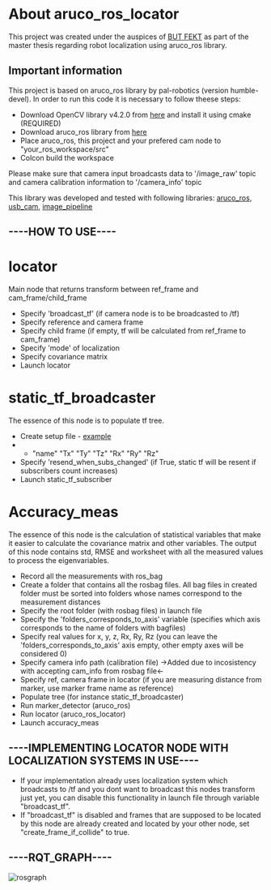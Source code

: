 # About aruco_ros_locator
This project was created under the auspices of [BUT FEKT](https://www.vut.cz/) as part of the master thesis regarding robot localization using aruco_ros library.

## Important information
This project is based on aruco_ros library by pal-robotics (version humble-devel). In order to run this code it is necessary to follow theese steps:
+ Download OpenCV library v4.2.0 from [here](https://github.com/opencv/opencv/releases/tag/4.2.0) and install it using cmake (REQUIRED)
+ Download aruco_ros library from [here](https://github.com/pal-robotics/aruco_ros)
+ Place aruco_ros, this project and your prefered cam node to "your_ros_workspace/src"
+ Colcon build the workspace

Please make sure that camera input broadcasts data to '/image_raw' topic and camera calibration information to '/camera_info' topic

This library was developed and tested with following libraries: [aruco_ros](https://github.com/pal-robotics/aruco_ros), [usb_cam](https://github.com/ros-drivers/usb_cam), [image_pipeline](https://github.com/ros-perception/image_pipeline)

## ----HOW TO USE----

# locator

Main node that returns transform between ref_frame and cam_frame/child_frame
+ Specify 'broadcast_tf' (if camera node is to be broadcasted to /tf)
+ Specify reference and camera frame
+ Specify child frame (if empty, tf will be calculated from ref_frame to cam_frame)
+ Specify 'mode' of localization
+ Specify covariance matrix
+ Launch locator

# static_tf_broadcaster

The essence of this node is to populate tf tree.
+ Create setup file - [example](https://github.com/DavidHala123/Aruco_ros_locator/blob/main/aruco_ros_locator/data/setup.txt)
+ + "name" "Tx" "Ty" "Tz" "Rx" "Ry" "Rz" 
+ Specify 'resend_when_subs_changed' (if True, static tf will be resent if subscribers count increases)
+ Launch static_tf_subscriber

# Accuracy_meas

The essence of this node is the calculation of statistical variables that make it easier to calculate the covariance matrix and other variables. The output of this node contains std, RMSE and worksheet with all the measured values to process the eigenvariables.
+ Record all the measurements with ros_bag
+ Create a folder that contains all the rosbag files. All bag files in created folder must be sorted into folders whose names correspond to the measurement distances
+ Specify the root folder (with rosbag files) in launch file
+ Specify the 'folders_corresponds_to_axis' variable (specifies which axis corresponds to the name of folders with bagfiles)
+ Specify real values for x, y, z, Rx, Ry, Rz (you can leave the 'folders_corresponds_to_axis' axis empty, other empty axes will be considered 0)
+ Specify camera info path (calibration file) ->Added due to incosistency with accepting cam_info from rosbag file<-
+ Specify ref, camera frame in locator (if you are measuring distance from marker, use marker frame name as reference)
+ Populate tree (for instance static_tf_broadcaster)
+ Run marker_detector (aruco_ros)
+ Run locator (aruco_ros_locator)
+ Launch accuracy_meas


## ----IMPLEMENTING LOCATOR NODE WITH LOCALIZATION SYSTEMS IN USE----
+ If your implementation already uses localization system which broadcasts to /tf and you dont want to broadcast this nodes transform just yet, you can disable this functionality in launch file through variable "broadcast_tf".
+ If "broadcast_tf" is disabled and frames that are supposed to be located by this node are already created and located by your other node, set "create_frame_if_collide" to true.

## ----RQT_GRAPH----

![rosgraph](https://github.com/DavidHala123/Aruco_ros_locator/assets/78861269/bc95afa2-1207-4c78-9f66-d78489a36397)
